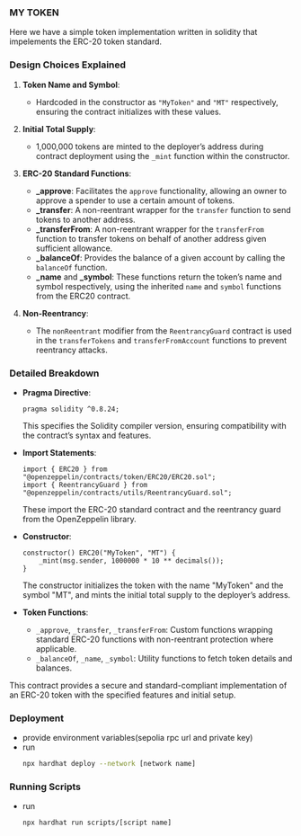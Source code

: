 ### MY TOKEN
Here we have a simple token implementation written in solidity that impelements the ERC-20 token standard.

### Design Choices Explained

1. **Token Name and Symbol**:
   - Hardcoded in the constructor as `"MyToken"` and `"MT"` respectively, ensuring the contract initializes with these values.

2. **Initial Total Supply**:
   - 1,000,000 tokens are minted to the deployer’s address during contract deployment using the `_mint` function within the constructor.

3. **ERC-20 Standard Functions**:
   - **_approve**: Facilitates the `approve` functionality, allowing an owner to approve a spender to use a certain amount of tokens.
   - **_transfer**: A non-reentrant wrapper for the `transfer` function to send tokens to another address.
   - **_transferFrom**: A non-reentrant wrapper for the `transferFrom` function to transfer tokens on behalf of another address given sufficient allowance.
   - **_balanceOf**: Provides the balance of a given account by calling the `balanceOf` function.
   - **_name** and **_symbol**: These functions return the token’s name and symbol respectively, using the inherited `name` and `symbol` functions from the ERC20 contract.

4. **Non-Reentrancy**:
   - The `nonReentrant` modifier from the `ReentrancyGuard` contract is used in the `transferTokens` and `transferFromAccount` functions to prevent reentrancy attacks.

### Detailed Breakdown

- **Pragma Directive**:
  ```solidity
  pragma solidity ^0.8.24;
  ```
  This specifies the Solidity compiler version, ensuring compatibility with the contract’s syntax and features.

- **Import Statements**:
  ```solidity
  import { ERC20 } from "@openzeppelin/contracts/token/ERC20/ERC20.sol";
  import { ReentrancyGuard } from "@openzeppelin/contracts/utils/ReentrancyGuard.sol";
  ```
  These import the ERC-20 standard contract and the reentrancy guard from the OpenZeppelin library.

- **Constructor**:
  ```solidity
  constructor() ERC20("MyToken", "MT") {
      _mint(msg.sender, 1000000 * 10 ** decimals());
  }
  ```
  The constructor initializes the token with the name "MyToken" and the symbol "MT", and mints the initial total supply to the deployer’s address.

- **Token Functions**:
  - `_approve`, `_transfer`, `_transferFrom`: Custom functions wrapping standard ERC-20 functions with non-reentrant protection where applicable.
  - `_balanceOf`, `_name`, `_symbol`: Utility functions to fetch token details and balances.

This contract provides a secure and standard-compliant implementation of an ERC-20 token with the specified features and initial setup.

### Deployment
- provide environment variables(sepolia rpc url and private key)
- run
    ``` bash
    npx hardhat deploy --network [network name]
    ```

### Running Scripts
- run
  ```
  npx hardhat run scripts/[script name]
  ```
